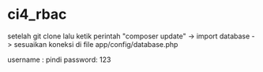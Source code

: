 # ci4_rbac
setelah git clone lalu ketik perintah "composer update" -> import database -> sesuaikan koneksi di file app/config/database.php

username : pindi
password: 123
